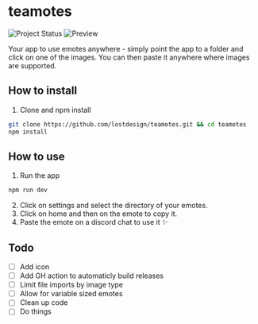 # teamotes
![Project Status](https://img.shields.io/badge/Status-WIP%20🚧-orange)
![Preview](https://github.com/lostdesign/teamotes/blob/master/src/assets/teamotes.png?raw=true)

Your app to use emotes anywhere - simply point the app to a folder and click on one of the images.
You can then paste it anywhere where images are supported.

## How to install
1. Clone and npm install
```bash
git clone https://github.com/lostdesign/teamotes.git && cd teamotes
npm install
```
## How to use
1. Run the app
```bash
npm run dev
```
2. Click on settings and select the directory of your emotes.
3. Click on home and then on the emote to copy it.
4. Paste the emote on a discord chat to use it :sparkles:


## Todo
- [ ] Add icon
- [ ] Add GH action to automaticly build releases
- [ ] Limit file imports by image type
- [ ] Allow for variable sized emotes
- [ ] Clean up code
- [ ] Do things
